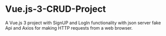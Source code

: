 # Vue.js-3-CRUD-Project
A Vue.js 3 project with SignUP and LogIn functionality with json server fake Api and Axios for making HTTP requests from a web browser.
